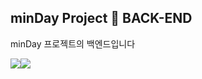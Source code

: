 ## minDay Project 📘 BACK-END

minDay 프로젝트의 백엔드입니다

<img src="https://img.shields.io/badge/javaScript-F7DF1E?style=for-the-badge&logo=javaScript&logoColor=white"><img src="https://img.shields.io/badge/Passport-34E27A?style=for-the-badge&logo=passport&logoColor=white"> 



